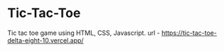 # Tic-Tac-Toe
Tic tac toe game using HTML, CSS, Javascript.
url - https://tic-tac-toe-delta-eight-10.vercel.app/

